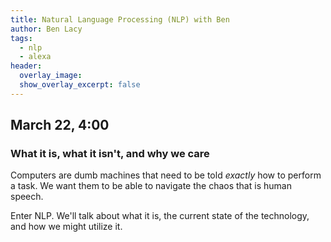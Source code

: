 ```yaml
---
title: Natural Language Processing (NLP) with Ben
author: Ben Lacy
tags:
  - nlp
  - alexa
header:
  overlay_image:
  show_overlay_excerpt: false
---
```

## March 22, 4:00

### What it is, what it isn't, and why we care

Computers are dumb machines that need to be told *exactly* how to perform a task. We want them to be able to navigate the chaos that is human speech.

Enter NLP. We'll talk about what it is, the current state of the technology, and how we might utilize it.